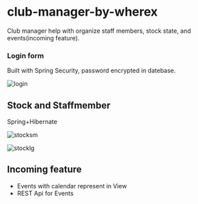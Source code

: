 # club-manager-by-wherex

Club manager help with organize staff members, stock state, and events(incoming feature).

### Login form
Built with Spring Security, password encrypted in datebase.

![login](https://user-images.githubusercontent.com/7942176/50617245-6caf2880-0eec-11e9-968a-5504bbb32f4a.PNG)

## Stock and Staffmember
Spring+Hibernate 

![stocksm](https://user-images.githubusercontent.com/7942176/50617244-6c169200-0eec-11e9-8121-7285cc0e7adc.PNG)

![stocklg](https://user-images.githubusercontent.com/7942176/50617246-6caf2880-0eec-11e9-86a1-e62653630a51.PNG)

## Incoming feature
- Events with calendar represent in View
- REST Api for Events 
